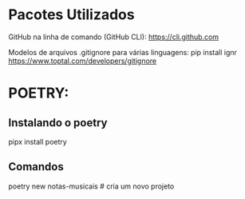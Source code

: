 # Pacotes Utilizados
GitHub na linha de comando (GitHub CLI):
https://cli.github.com

Modelos de arquivos .gitignore para várias linguagens:
pip install ignr
https://www.toptal.com/developers/gitignore

# POETRY:
## Instalando o poetry
pipx install poetry

## Comandos
poetry new notas-musicais # cria um novo projeto



